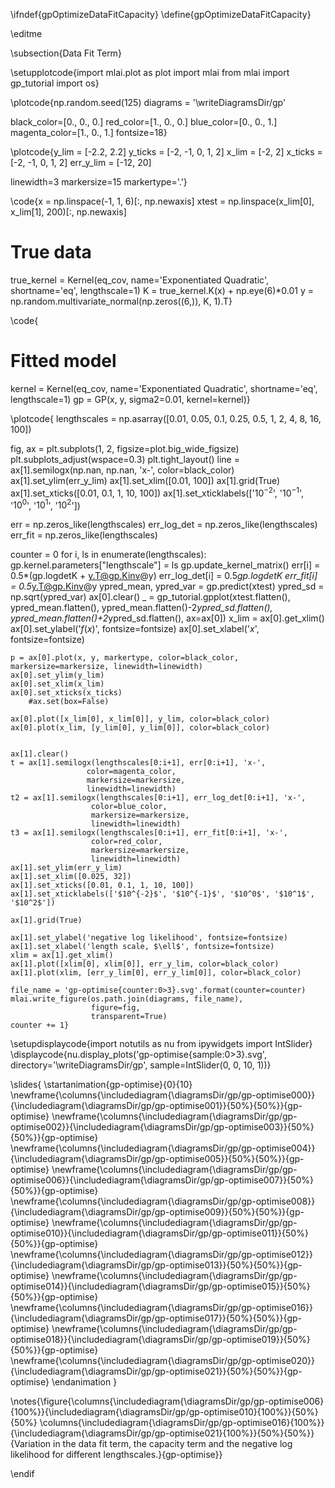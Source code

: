 \ifndef{gpOptimizeDataFitCapacity}
\define{gpOptimizeDataFitCapacity}

\editme

\subsection{Data Fit Term}

\setupplotcode{import mlai.plot as plot
import mlai
from mlai import gp_tutorial
import os}

\plotcode{np.random.seed(125)
diagrams = '\writeDiagramsDir/gp'

black_color=[0., 0., 0.]
red_color=[1., 0., 0.]
blue_color=[0., 0., 1.]
magenta_color=[1., 0., 1.]
fontsize=18}

\plotcode{y_lim = [-2.2, 2.2]
y_ticks = [-2, -1, 0, 1, 2]
x_lim = [-2, 2]
x_ticks = [-2, -1, 0, 1, 2]
err_y_lim = [-12, 20]

linewidth=3
markersize=15
markertype='.'}

\code{x = np.linspace(-1, 1, 6)[:, np.newaxis]
xtest = np.linspace(x_lim[0], x_lim[1], 200)[:, np.newaxis]

# True data
true_kernel = Kernel(eq_cov, name='Exponentiated Quadratic', shortname='eq', lengthscale=1)
K = true_kernel.K(x) + np.eye(6)*0.01 
y = np.random.multivariate_normal(np.zeros((6,)), K, 1).T}

\code{
# Fitted model
kernel = Kernel(eq_cov, name='Exponentiated Quadratic', shortname='eq', lengthscale=1)
gp = GP(x, y, sigma2=0.01, kernel=kernel)}

\plotcode{
lengthscales = np.asarray([0.01, 0.05, 0.1, 0.25, 0.5, 1, 2, 4, 8, 16, 100])

fig, ax = plt.subplots(1, 2, figsize=plot.big_wide_figsize)    
plt.subplots_adjust(wspace=0.3)
plt.tight_layout()
line = ax[1].semilogx(np.nan, np.nan, 'x-', 
                    color=black_color)
ax[1].set_ylim(err_y_lim)
ax[1].set_xlim([0.01, 100])
ax[1].grid(True)
ax[1].set_xticks([0.01, 0.1, 1, 10, 100])
ax[1].set_xticklabels(['$10^{-2}$', '$10^{-1}$', '$10^0$', '$10^1$', '$10^2$'])


err = np.zeros_like(lengthscales)
err_log_det = np.zeros_like(lengthscales)
err_fit = np.zeros_like(lengthscales)

counter = 0
for i, ls in enumerate(lengthscales):
    gp.kernel.parameters["lengthscale"] = ls
    gp.update_kernel_matrix() 
    err[i] = 0.5*(gp.logdetK + y.T@gp.Kinv@y)
    err_log_det[i] = 0.5*gp.logdetK
    err_fit[i] = 0.5*y.T@gp.Kinv@y
    ypred_mean, ypred_var = gp.predict(xtest)
    ypred_sd = np.sqrt(ypred_var)
    ax[0].clear()
    _ = gp_tutorial.gpplot(xtest.flatten(),
                           ypred_mean.flatten(),
                           ypred_mean.flatten()-2*ypred_sd.flatten(),
                           ypred_mean.flatten()+2*ypred_sd.flatten(), 
                           ax=ax[0])
    x_lim = ax[0].get_xlim()
    ax[0].set_ylabel('$f(x)$', fontsize=fontsize)
    ax[0].set_xlabel('$x$', fontsize=fontsize)

    p = ax[0].plot(x, y, markertype, color=black_color, markersize=markersize, linewidth=linewidth)
    ax[0].set_ylim(y_lim)
    ax[0].set_xlim(x_lim)                                    
    ax[0].set_xticks(x_ticks)
        #ax.set(box=False)
           
    ax[0].plot([x_lim[0], x_lim[0]], y_lim, color=black_color)
    ax[0].plot(x_lim, [y_lim[0], y_lim[0]], color=black_color)


    ax[1].clear()
    t = ax[1].semilogx(lengthscales[0:i+1], err[0:i+1], 'x-', 
                     color=magenta_color, 
                     markersize=markersize,
                     linewidth=linewidth)
    t2 = ax[1].semilogx(lengthscales[0:i+1], err_log_det[0:i+1], 'x-', 
                      color=blue_color, 
                      markersize=markersize,
                      linewidth=linewidth)
    t3 = ax[1].semilogx(lengthscales[0:i+1], err_fit[0:i+1], 'x-', 
                      color=red_color, 
                      markersize=markersize,
                      linewidth=linewidth)
    ax[1].set_ylim(err_y_lim)
    ax[1].set_xlim([0.025, 32])
    ax[1].set_xticks([0.01, 0.1, 1, 10, 100])
    ax[1].set_xticklabels(['$10^{-2}$', '$10^{-1}$', '$10^0$', '$10^1$', '$10^2$'])

    ax[1].grid(True)

    ax[1].set_ylabel('negative log likelihood', fontsize=fontsize)
    ax[1].set_xlabel('length scale, $\ell$', fontsize=fontsize)
	xlim = ax[1].get_xlim()
    ax[1].plot([xlim[0], xlim[0]], err_y_lim, color=black_color)
    ax[1].plot(xlim, [err_y_lim[0], err_y_lim[0]], color=black_color)
	
    file_name = 'gp-optimise{counter:0>3}.svg'.format(counter=counter)
    mlai.write_figure(os.path.join(diagrams, file_name),
                      figure=fig,
                      transparent=True)
    counter += 1}


\setupdisplaycode{import notutils as nu
from ipywidgets import IntSlider}
\displaycode{nu.display_plots('gp-optimise{sample:0>3}.svg', 
                                          directory='\writeDiagramsDir/gp', 
			                  sample=IntSlider(0, 0, 10, 1))}

\slides{
\startanimation{gp-optimise}{0}{10}
\newframe{\columns{\includediagram{\diagramsDir/gp/gp-optimise000}}{\includediagram{\diagramsDir/gp/gp-optimise001}}{50%}{50%}}{gp-optimise}
\newframe{\columns{\includediagram{\diagramsDir/gp/gp-optimise002}}{\includediagram{\diagramsDir/gp/gp-optimise003}}{50%}{50%}}{gp-optimise}
\newframe{\columns{\includediagram{\diagramsDir/gp/gp-optimise004}}{\includediagram{\diagramsDir/gp/gp-optimise005}}{50%}{50%}}{gp-optimise}
\newframe{\columns{\includediagram{\diagramsDir/gp/gp-optimise006}}{\includediagram{\diagramsDir/gp/gp-optimise007}}{50%}{50%}}{gp-optimise}
\newframe{\columns{\includediagram{\diagramsDir/gp/gp-optimise008}}{\includediagram{\diagramsDir/gp/gp-optimise009}}{50%}{50%}}{gp-optimise}
\newframe{\columns{\includediagram{\diagramsDir/gp/gp-optimise010}}{\includediagram{\diagramsDir/gp/gp-optimise011}}{50%}{50%}}{gp-optimise}
\newframe{\columns{\includediagram{\diagramsDir/gp/gp-optimise012}}{\includediagram{\diagramsDir/gp/gp-optimise013}}{50%}{50%}}{gp-optimise}
\newframe{\columns{\includediagram{\diagramsDir/gp/gp-optimise014}}{\includediagram{\diagramsDir/gp/gp-optimise015}}{50%}{50%}}{gp-optimise}
\newframe{\columns{\includediagram{\diagramsDir/gp/gp-optimise016}}{\includediagram{\diagramsDir/gp/gp-optimise017}}{50%}{50%}}{gp-optimise}
\newframe{\columns{\includediagram{\diagramsDir/gp/gp-optimise018}}{\includediagram{\diagramsDir/gp/gp-optimise019}}{50%}{50%}}{gp-optimise}
\newframe{\columns{\includediagram{\diagramsDir/gp/gp-optimise020}}{\includediagram{\diagramsDir/gp/gp-optimise021}}{50%}{50%}}{gp-optimise}
\endanimation
}

\notes{\figure{\columns{\includediagram{\diagramsDir/gp/gp-optimise006}{100%}}{\includediagram{\diagramsDir/gp/gp-optimise010}{100%}}{50%}{50%}
\columns{\includediagram{\diagramsDir/gp/gp-optimise016}{100%}}{\includediagram{\diagramsDir/gp/gp-optimise021}{100%}}{50%}{50%}}{Variation in the data fit term, the capacity term and the negative log likelihood for different lengthscales.}{gp-optimise}}

\endif
